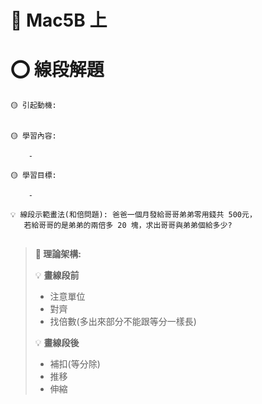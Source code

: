 # 📖 Mac5B 上

# ⭕ 線段解題

```說課
🟡 引起動機: 


🟡 學習內容: 

    - 

🟡 學習目標: 

    - 

```

```開課題
💡 線段示範畫法(和倍問題): 爸爸一個月發給哥哥弟弟零用錢共 500元，
   若給哥哥的是弟弟的兩倍多 20 塊，求出哥哥與弟弟個給多少?
```

```選擇題目

```

> **📌 理論架構:**
>
> 💡 **畫線段前**
>
> - 注意單位
> - 對齊
> - 找倍數(多出來部分不能跟等分一樣長)
>
> 💡 **畫線段後**
>
> - 補扣(等分除)
> - 推移
> - 伸縮
>

